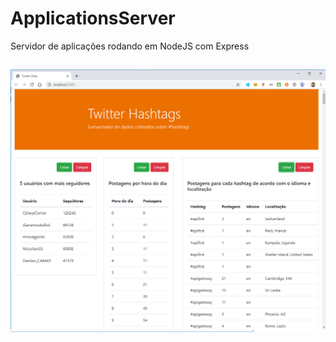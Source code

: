 # ApplicationsServer
Servidor de aplicações rodando em NodeJS com Express

##
![Home](https://github.com/Fabriciu/images/blob/master/home_angular.png)

